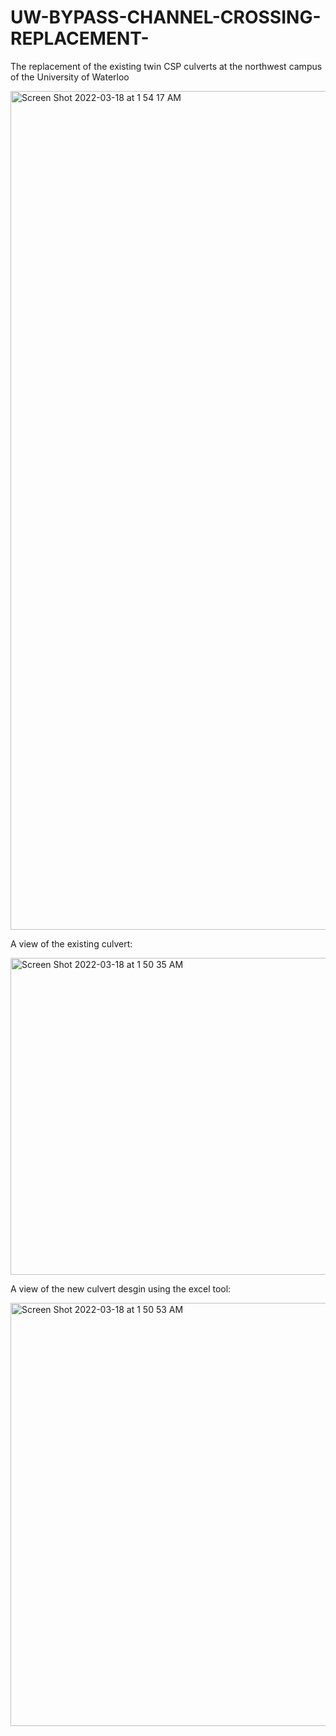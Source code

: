# UW-BYPASS-CHANNEL-CROSSING-REPLACEMENT-

The replacement of the existing twin CSP culverts at the northwest campus of the University of Waterloo

<img width="1342" alt="Screen Shot 2022-03-18 at 1 54 17 AM" src="https://user-images.githubusercontent.com/76419338/158945614-ee5c1f94-2112-4ae2-87a5-a557fe252ec7.png">


A view of the existing culvert:

<img width="507" alt="Screen Shot 2022-03-18 at 1 50 35 AM" src="https://user-images.githubusercontent.com/76419338/158945272-8ed3d95e-4592-4df4-b974-599c721b6b3b.png">

A view of the new culvert desgin using the excel tool:

<img width="677" alt="Screen Shot 2022-03-18 at 1 50 53 AM" src="https://user-images.githubusercontent.com/76419338/158945302-307c55c3-140c-4837-8233-b57b27a1d5bb.png">
